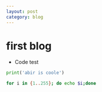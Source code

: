 ```yaml
---
layout: post
category: blog
---
```


# first blog

- Code test

```python
print('abir is coole')
```

```bash
for i in {1..255}; do echo $i;done
```